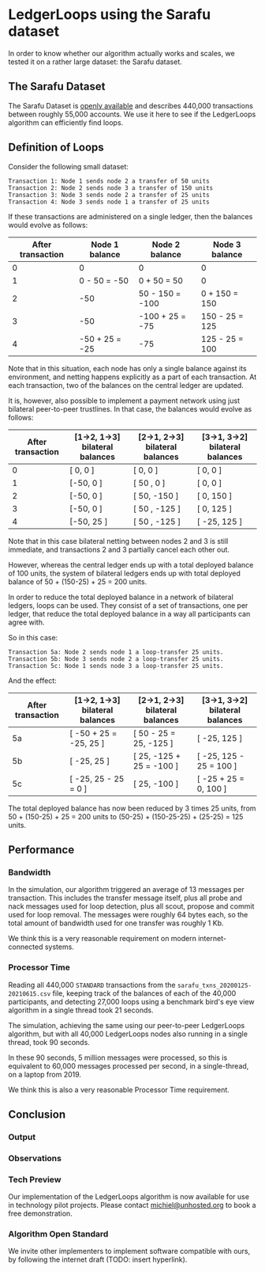 # LedgerLoops using the Sarafu dataset

In order to know whether our algorithm actually works and scales, we tested it on a rather large dataset: the Sarafu dataset.

## The Sarafu Dataset
The Sarafu Dataset is [openly available](https://www.nature.com/articles/s41597-022-01539-4) and describes 440,000 transactions between
roughly 55,000 accounts. We use it here to see if the LedgerLoops algorithm can efficiently find loops.

## Definition of Loops
Consider the following small dataset:
```
Transaction 1: Node 1 sends node 2 a transfer of 50 units
Transaction 2: Node 2 sends node 3 a transfer of 150 units
Transaction 3: Node 3 sends node 2 a transfer of 25 units
Transaction 4: Node 3 sends node 1 a transfer of 25 units
```
If these transactions are administered on a single ledger, then the balances would evolve as follows:

After transaction | Node 1 balance | Node 2 balance  | Node 3 balance
------------------|----------------|-----------------|-----------------
0                 |      0         |      0          |      0
1                 | 0 - 50 = -50   | 0 + 50 = 50     |      0
2                 |    -50         | 50 - 150 = -100 | 0 + 150 = 150
3                 |    -50         | -100 + 25 = -75 | 150 - 25 = 125
4                 | -50 + 25 = -25 |    -75          | 125 - 25 = 100

Note that in this situation, each node has only a single balance against its environment, and netting
happens explicitly as a part of each transaction. At each transaction, two of the balances on the central
ledger are updated.

It is, however, also possible to implement a payment network using just bilateral peer-to-peer trustlines.
In that case, the balances would evolve as follows:

After transaction | [1->2, 1->3] bilateral balances | [2->1, 2->3] bilateral balances  |[3->1, 3->2] bilateral balances
------------------|---------------------------------|----------------------------------|-----------------
0                 |      [ 0, 0  ]                  |     [ 0, 0 ]                     |      [ 0, 0 ]
1                 |      [-50, 0 ]                  |     [ 50 , 0 ]                   |      [ 0, 0 ]
2                 |      [-50, 0 ]                  |     [ 50, -150 ]                 |      [ 0, 150 ]
3                 |      [-50, 0 ]                  |     [ 50 , -125 ]                |      [ 0, 125 ]
4                 |      [-50, 25 ]                 |     [ 50 , -125 ]                |      [ -25, 125 ]

Note that in this case bilateral netting between nodes 2 and 3 is still immediate, and transactions 2 and 3 partially
cancel each other out.

However, whereas the central ledger ends up with a total deployed balance of 100 units,
the system of bilateral ledgers ends up with total deployed balance of 50 + (150-25) + 25 = 200 units.

In order to reduce the total deployed balance in a network of bilateral ledgers, loops can be used.
They consist of a set of transactions, one per ledger, that reduce the total deployed balance in a way all participants can agree with.

So in this case:
```
Transaction 5a: Node 2 sends node 1 a loop-transfer 25 units.
Transaction 5b: Node 3 sends node 2 a loop-transfer 25 units.
Transaction 5c: Node 1 sends node 3 a loop-transfer 25 units.
```
And the effect:

After transaction | [1->2, 1->3] bilateral balances | [2->1, 2->3] bilateral balances  |[3->1, 3->2] bilateral balances
------------------|---------------------------------|----------------------------------|-----------------
5a                |      [ -50 + 25 = -25, 25 ]     |     [ 50 - 25 = 25, -125 ]       |      [ -25, 125 ]
5b                |      [ -25, 25 ]                |     [ 25, -125 + 25 = -100 ]     |      [ -25, 125 - 25 = 100 ]
5c                |      [ -25, 25 - 25 = 0 ]       |     [ 25, -100 ]                 |      [ -25 + 25 = 0, 100 ]

The total deployed balance has now been reduced by 3 times 25 units, from 50 + (150-25) + 25 = 200 units to (50-25) + (150-25-25) + (25-25) = 125 units.

## Performance
### Bandwidth
In the simulation, our algorithm triggered an average of 13 messages per transaction. This includes the transfer message itself, plus all probe and nack messages used for loop detection, plus all scout, propose and commit used for loop removal. The messages were roughly 64 bytes each, so the total amount of bandwidth used for one transfer was roughly 1 Kb.

We think this is a very reasonable requirement on modern internet-connected systems.

### Processor Time
Reading all 440,000 `STANDARD` transactions from the `sarafu_txns_20200125-20210615.csv` file, keeping track of the balances of each of the 40,000 participants, and detecting 27,000 loops using a benchmark bird's eye view algorithm in a single thread took 21 seconds.

The simulation, achieving the same using our peer-to-peer LedgerLoops algorithm, but with all 40,000 LedgerLoops nodes also running in a single thread, took 90 seconds.

In these 90 seconds, 5 million messages were processed, so this is equivalent to 60,000 messages processed per second, in a single-thread, on a laptop from 2019.

We think this is also a very reasonable Processor Time requirement.

## Conclusion
### Output

### Observations
### Tech Preview
Our implementation of the LedgerLoops algorithm is now available for use in technology pilot projects. Please contact michiel@unhosted.org to book a free demonstration.

### Algorithm Open Standard
We invite other implementers to implement software compatible with ours, by following the internet draft (TODO: insert hyperlink).